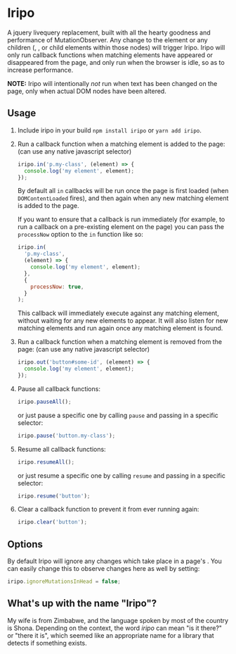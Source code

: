 # Iripo

A jquery livequery replacement, built with all the hearty goodness and performance of MutationObserver. Any change to the <html> element or any children (<head>, <body>, or child elements within those nodes) will trigger Iripo. Iripo will only run callback functions when matching elements have appeared or disappeared from the page, and only run when the browser is idle, so as to increase performance.

**NOTE:** Iripo will intentionally _not_ run when text has been changed on the page, only when actual DOM nodes have been altered.

## Usage

1. Include iripo in your build `npm install iripo` or `yarn add iripo`.

2. Run a callback function when a matching element is added to the page: (can use any native javascript selector)

   ```javascript
   iripo.in('p.my-class', (element) => {
     console.log('my element', element);
   });
   ```

   By default all `in` callbacks will be run once the page is first loaded (when `DOMContentLoaded` fires), and then again when any new matching element is added to the page.

   If you want to ensure that a callback is run immediately (for example, to run a callback on a pre-existing element on the page) you can pass the `processNow` option to the `in` function like so:

   ```javascript
   iripo.in(
     'p.my-class',
     (element) => {
       console.log('my element', element);
     },
     {
       processNow: true,
     }
   );
   ```

   This callback will immediately execute against any matching element, without waiting for any new elements to appear. It will also listen for new matching elements and run again once any matching element is found.

3. Run a callback function when a matching element is removed from the page: (can use any native javascript selector)

   ```javascript
   iripo.out('button#some-id', (element) => {
     console.log('my element', element);
   });
   ```

4. Pause all callback functions:

   ```javascript
   iripo.pauseAll();
   ```

   or just pause a specific one by calling `pause` and passing in a specific selector:

   ```javascript
   iripo.pause('button.my-class');
   ```

5. Resume all callback functions:

   ```javascript
   iripo.resumeAll();
   ```

   or just resume a specific one by calling `resume` and passing in a specific selector:

   ```javascript
   iripo.resume('button');
   ```

6. Clear a callback function to prevent it from ever running again:

   ```javascript
   iripo.clear('button');
   ```

## Options

By default Iripo will ignore any changes which take place in a page's <head>. You can easily change this to observe changes here as well by setting:

```javascript
iripo.ignoreMutationsInHead = false;
```

## What's up with the name "Iripo"?

My wife is from Zimbabwe, and the language spoken by most of the country is Shona. Depending on the context, the word _iripo_ can mean "is it there?" or "there it is", which seemed like an appropriate name for a library that detects if something exists.

